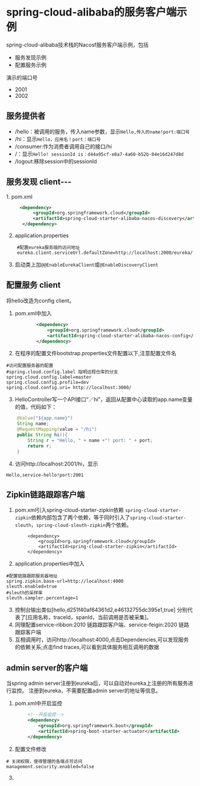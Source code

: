 # spring-cloud-alibaba的服务客户端示例

spring-cloud-alibaba技术栈的Nacosf服务客户端示例，包括

- 服务发现示例 
- 配置服务示例

演示的端口号
- 2001
- 2002
## 服务提供者
- /hello：被调用的服务，传入name参数，显示`Hello,传入的name!port:端口号`
- /hi：显示`Hello，应用名！port：端口号`
- /consumer:作为消费者调用自己的接口/hi
- /：显示`Hello! sessionId is：d44a95cf-e8a7-4a60-b52b-04e16d247d8d`
- /logout:移除session中的sessionId

## 服务发现 client---
​​1. pom.xml

  ```xml
       <dependency>
            <groupId>org.springframework.cloud</groupId>
            <artifactId>spring-cloud-starter-alibaba-nacos-discovery</artifactId>
        </dependency>   
  ```

2. application.properties
  
  ```properties
      #配置eureka服务端的访问地址
      eureka.client.serviceUrl.defaultZone=http://localhost:2000/eureka/
  ```
3. 启动类上加`@@EnableEurekaClient`或`@EnableDiscoveryClient`

## 配置服务 client
将hello改造为config client。

1. pom.xml中加入

   ```xml
           <dependency>
               <groupId>org.springframework.cloud</groupId>
               <artifactId>spring-cloud-starter-alibaba-nacos-config</artifactId>
           </dependency>
   ```

2. 在程序的配置文件bootstrap.properties文件配置以下,注意配置文件名

```properties
#访问配置服务器的配置
#spring.cloud.config.label 指明远程仓库的分支
spring.cloud.config.label=master
spring.cloud.config.profile=dev
spring.cloud.config.uri= http://localhost:3000/
```

3. HelloController写一个API接口“／hi”，返回从配置中心读取的app.name变量的值，代码如下：

```java
    @Value("${app.name}")
    String name;
    @RequestMapping(value = "/hi")
    public String hi(){
        String r = "Hello, " + name +"! port: " + port;
        return r;
    }
```

4. 访问http://localhost:2001/hi，显示

```
Hello,service-hello!port:2001
```

## Zipkin链路跟踪客户端
1. pom.xml引入spring-cloud-starter-zipkin依赖
`spring-cloud-starter-zipkin`依赖内部包含了两个依赖，等于同时引入了`spring-cloud-starter-sleuth`，`spring-cloud-sleuth-zipkin`两个依赖。

```
        <dependency>
            <groupId>org.springframework.cloud</groupId>
            <artifactId>spring-cloud-starter-zipkin</artifactId>
        </dependency>

```
2. application.properties中加入
```properties
#配置链路跟踪服务器地址
spring.zipkin.base-url=http://localhost:4000
sleuth.enabled=true
#sleuth的采样率
sleuth.sampler.percentage=1
```
3. 控制台输出类似[hello,d251f40af64361d2,e46132755dc395e1,true] 分别代表了[应用名称，traceId，spanId，当前调用是否被采集]。
4. 同理配置service-ribbon:2010 链路跟踪客户端、service-feigin:2020 链路跟踪客户端
5. 互相调用时，访问http://localhost:4000,点击Dependencies,可以发现服务的依赖关系;点击find traces,可以看到具体服务相互调用的数据

## admin server的客户端
当spring admin server注册到eureka后，可以自动对eureka上注册的所有服务进行监控。
注册到eureka，不需要配置admin server的地址等信息。
1. pom.xml中开启监控
```xml
		<!--开启监控-->
		<dependency>
			<groupId>org.springframework.boot</groupId>
			<artifactId>spring-boot-starter-actuator</artifactId>
		</dependency>
```
2. 配置文件修改
```properties
# 关闭权限，使得管理的各端点可访问
management.security.enabled=false
```

3. 